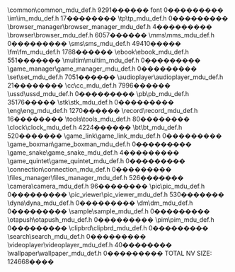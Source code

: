 \common\common_mdu_def.h  9291������
font  0���������
\im\im_mdu_def.h  17��������
\tp\tp_mdu_def.h  0���������
\browser_manager\browser_manager_mdu_def.h  4���������
\browser\browser_mdu_def.h  6057������
\mms\mms_mdu_def.h  0���������
\sms\sms_mdu_def.h  49410�����
\fm\fm_mdu_def.h  1788������
\ebook\ebook_mdu_def.h  551�������
\multim\multim_mdu_def.h  0���������
\game_manager\game_manager_mdu_def.h  0���������
\set\set_mdu_def.h  7051������
\audioplayer\audioplayer_mdu_def.h  21��������
\cc\cc_mdu_def.h  7996������
\ussd\ussd_mdu_def.h  0���������
\pb\pb_mdu_def.h  35176�����
\stk\stk_mdu_def.h  0���������
\eng\eng_mdu_def.h  1270������
\record\record_mdu_def.h  16��������
\tools\tools_mdu_def.h  80��������
\clock\clock_mdu_def.h  4224������
\bt\bt_mdu_def.h  520�������
\game_link\game_link_mdu_def.h  0���������
\game_boxman\game_boxman_mdu_def.h  0���������
\game_snake\game_snake_mdu_def.h  4���������
\game_quintet\game_quintet_mdu_def.h  0���������
\connection\connection_mdu_def.h  0���������
\files_manager\files_manager_mdu_def.h  526�������
\camera\camera_mdu_def.h  96��������
\pic\pic_mdu_def.h  0���������
\pic_viewer\pic_viewer_mdu_def.h  530�������
\dyna\dyna_mdu_def.h  0���������
\dm\dm_mdu_def.h  0���������
\sample\sample_mdu_def.h  0���������
\otapush\otapush_mdu_def.h  0���������
\pim\pim_mdu_def.h  0���������
\clipbrd\clipbrd_mdu_def.h  0���������
\search\search_mdu_def.h  0���������
\videoplayer\videoplayer_mdu_def.h  40��������
\wallpaper\wallpaper_mdu_def.h  0���������
TOTAL NV SIZE:  124668����
